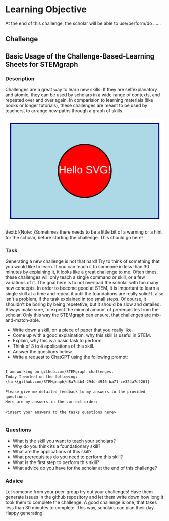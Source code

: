 
# Learning Objective

At the end of this challenge, the scholar will be able to use/perform/do  ...... 


## Challenge


## Basic Usage of the Challenge-Based-Learning Sheets for STEMgraph
 

### Description

Challenges are a great way to learn new skills. 
If they are selfexplanatory and atomic, they can be used by scholars in a wide range of contexts, and repeated over and over again.
In comparision to learning materials (like books or longer tutorials), these challenges are meant to be used by teachers, to arrange new paths through a graph of skills.

![Screenshot of the STEMgraph node-network](./assets/example.svg)


\textbf{Note: }Sometimes there needs to be a little bit of a warning or a hint for the scholar, before starting the challenge. 
This should go here!



### Task

Generating a new challenge is not that hard! 
Try to think of something that you would like to learn. 
If you can teach it to someone in less than 30 minutes by explaining it, it looks like a great challenge to me.
Often times, these challenges will only teach a single command or skill, or a few variations of it.
The goal here is to not overload the scholar with too many new concepts. 
In order to become good at STEM, it is important to learn a single skill at a time and repeat it until the foundations are really solid!
It also isn't a problem, if the task explained in too small steps. 
Of course, it shouldn't be boring by being repetetive, but it should be slow and detailed.
Always make sure, to expect the minmal amount of prerequisites from the scholar. 
Only this way the STEMgraph can ensure, that challenges are mix-and-match-able.

- Write down a skill, on a piece of paper that you really like.
- Come up with a good explaination, why this skill is useful in STEM. 
- Explain, why this is a basic task to perform.
- Think of 3 to 4 applications of this skill.
- Answer the questions below.
- Write a request to ChatGPT using the following prompt:
```

I am working on github.com/STEMgraph challenges.
Today I worked on the following:
\link{github.com/STEMgraph/d8a7d4b4-294d-4946-ba71-ce324a7d2261}

Please give me detailed feedback to my answers to the provided questions.
Here are my answers in the correct order:

<insert your answers to the tasks questions here>


```


### Questions

- What is the skill you want to teach your scholars?
- Why do you think its a foundationary skill?
- What are the applications of this skill?
- What prerequisites do you need to perform this skill?
- What is the first step to perform this skill?
- What advice do you have for the scholar at the end of this challenge?





### Advice

Let someone from your peer-group try out your challenges!
Have them generate issues in the github repository and let them write down how long it took them to complete the challenge.
A good challenge is one, that takes less than 30 minutes to complete.
This way, scholars can plan their day.
Happy generating!



